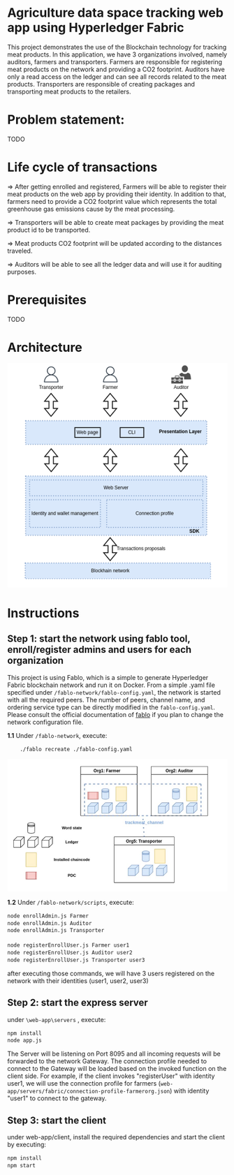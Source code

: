 # Agriculture data space tracking web app using Hyperledger Fabric
This project demonstrates the use of the Blockchain technology for tracking meat products. In this application, we have 3 organizations involved, namely auditors, farmers and transporters. Farmers are responsible for registering meat products on the network and providing a CO2 footprint. Auditors have only a read access on the ledger and can see all records related to the meat products. Transporters are responsible of creating packages and transporting meat products to the retailers. 

# Problem statement: 
TODO

# Life cycle of transactions 

=> After getting enrolled and registered, Farmers will be able to register their meat products on the web app by providing their identity. In addition to that, farmers need to provide a CO2 footprint value which represents the total greenhouse gas emissions cause by the meat processing.

=> Transporters will be able to create meat packages by providing the meat product id to be transported.

=> Meat products CO2 footprint will be updated according to the distances traveled. 

=> Auditors will be able to see all the ledger data and will use it for auditing purposes. 


# Prerequisites
TODO


# Architecture

<p align="center">
    <img src="./docs/architecture.png" width="600">
</p>

# Instructions

## Step 1: start the network using fablo tool, enroll/register admins and users for each organization

This project is using Fablo, which is a simple to generate Hyperledger Fabric blockchain network and run it on Docker. From a simple .yaml file specified under `/fablo-network/fablo-config.yaml`, the network is started with all the required peers. The number of peers, channel name, and ordering service type can be directly modified in the `fablo-config.yaml`. Please consult the official documentation of [fablo](https://github.com/hyperledger-labs/fablo) if you plan to change the network configuration file.

**1.1** Under `/fablo-network`, execute: 

```bash
    ./fablo recreate ./fablo-config.yaml
```

<p align="center">
    <img src="./docs/network_infrastructure.png" width="600">
</p>


**1.2** Under `/fablo-network/scripts`, execute: 

```bash
node enrollAdmin.js Farmer
node enrollAdmin.js Auditor
node enrollAdmin.js Transporter

node registerEnrollUser.js Farmer user1
node registerEnrollUser.js Auditor user2
node registerEnrollUser.js Transporter user3
```

after executing those commands, we will have 3 users registered on the network with their identities (user1, user2, user3)

## Step 2: start the express server

under `\web-app\servers` , execute:

```bash
npm install
node app.js
```

The Server will be listening on Port 8095 and all incoming requests will be forwarded to the network Gateway. The connection profile needed to connect to the Gateway will be loaded based on the invoked function on the client side. For example, if the client invokes "registerUser" with identity user1, we will use the connection profile for farmers (`web-app/servers/fabric/connection-profile-farmerorg.json`) with identity "user1" to connect to the gateway. 


## Step 3: start the client

under web-app/client, install the required dependencies and start the client by executing:

```bash
npm install
npm start
```






